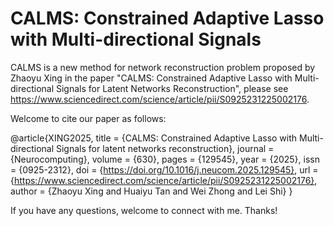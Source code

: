 # CALMS: Constrained Adaptive Lasso with Multi-directional Signals

CALMS is a new method for network reconstruction problem proposed by Zhaoyu Xing in the paper "CALMS: Constrained Adaptive Lasso with Multi-directional  Signals for Latent Networks Reconstruction", please see https://www.sciencedirect.com/science/article/pii/S0925231225002176.

Welcome to cite our paper as follows:

@article{XING2025,
    title = {CALMS: Constrained Adaptive Lasso with Multi-directional Signals for latent networks reconstruction},
    journal = {Neurocomputing},
    volume = {630},
    pages = {129545},
    year = {2025},
    issn = {0925-2312},
    doi = {https://doi.org/10.1016/j.neucom.2025.129545},
    url = {https://www.sciencedirect.com/science/article/pii/S0925231225002176},
    author = {Zhaoyu Xing and Huaiyu Tan and Wei Zhong and Lei Shi}
}

If you have any questions, welcome to connect with me. Thanks!
